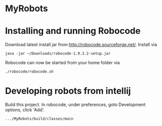 # MyRobots

# Installing and running Robocode

Download latest install jar from http://robocode.sourceforge.net/.
Install via

```
java -jar ~/Downloads/robocode-1.9.3.2-setup.jar
```

Robocode can now be started from your home folder via

```
./robocode/robocode.sh
```

# Developing robots from intellij

Build this project.
In robocode, under preferences, goto Development options, click 'Add'.

```
.../MyRobots/build/classes/main
```
